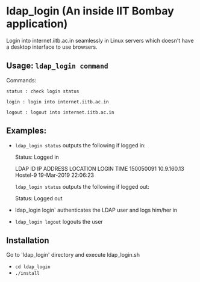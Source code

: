 # ldap_login (An inside IIT Bombay application)
Login into internet.iitb.ac.in seamlessly in Linux servers which doesn't have a desktop interface to use browsers.

## Usage: `ldap_login command`

Commands:

	status : check login status

	login : login into internet.iitb.ac.in

	logout : logout into internet.iitb.ac.in
	
## Examples: 

- `ldap_login status` outputs the following if logged in:

	Status: Logged in

	LDAP ID     IP ADDRESS    LOCATION   LOGIN TIME
	150050091   10.9.160.13   Hostel-9   19-Mar-2019 22:06:23

	`ldap_login status` outputs the following if logged out:

	Status: Logged out

- ldap_login login` authenticates the LDAP user and logs him/her in

- `ldap_login logout` logouts the user

## Installation
Go to 'ldap_login' directory and execute ldap_login.sh
- `cd ldap_login`
- `./install`
